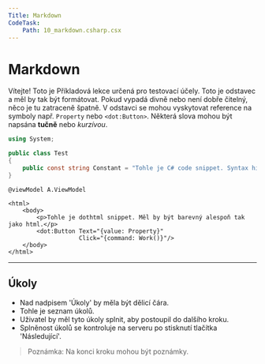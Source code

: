 ```yaml
---
Title: Markdown
CodeTask: 
    Path: 10_markdown.csharp.csx
---
```


# Markdown

Vítejte! Toto je Příkladová lekce určená pro testovací účely. Toto je odstavec a měl by tak být formátovat. Pokud vypadá divně nebo není dobře čitelný, něco je tu zatraceně špatně. V odstavci se mohou vyskytovat reference na symboly např. `Property` nebo `<dot:Button>`. Některá slova mohou být napsána __tučně__ nebo _kurzívou_.

```csharp
using System;

public class Test
{
    public const string Constant = "Tohle je C# code snippet. Syntax highlighter by měl zdůraznit jeho strukturu.";
}
```

```dothtml
@viewModel A.ViewModel

<html>
    <body>
        <p>Tohle je dothtml snippet. Měl by být barevný alespoň tak jako html.</p>
        <dot:Button Text="{value: Property}"
                    Click="{command: Work()}"/>
    </body>
</html>
```

---

## Úkoly

- Nad nadpisem 'Úkoly' by měla být dělicí čára.
- Tohle je seznam úkolů.
- Uživatel by měl tyto úkoly splnit, aby postoupil do dalšího kroku.
- Splněnost úkolů se kontroluje na serveru po stisknutí tlačítka 'Následující'.

> Poznámka: Na konci kroku mohou být poznámky.